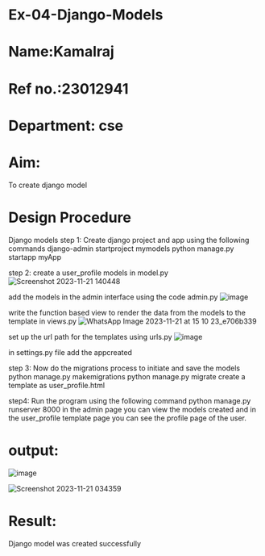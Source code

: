 # Ex-04-Django-Models
# Name:Kamalraj
# Ref no.:23012941
# Department: cse
# Aim:
To create django model
# Design Procedure
Django models
step 1: Create django project and app using the following commands django-admin startproject
mymodels python manage.py startapp myApp

step 2: create a user_profile models in model.py
![Screenshot 2023-11-21 140448](https://github.com/Kamal-Raj-A/ODD2023-WT-Ex-04-Django-Models/assets/145742556/64c18bbe-3ea9-44d4-b8d3-00c147ab849b)


add the models in the admin interface using the code admin.py
![image](https://github.com/Kamal-Raj-A/ODD2023-WT-Ex-04-Django-Models/assets/145742556/895488d3-166c-4bec-a407-3e3879add922)


write the function based view to render the data from the models to the template in views.py
![WhatsApp Image 2023-11-21 at 15 10 23_e706b339](https://github.com/Kamal-Raj-A/ODD2023-WT-Ex-04-Django-Models/assets/145742556/b7b62c86-56c7-40c8-b10a-e5a3a51aba19)



set up the url path for the templates using urls.py
![image](https://github.com/Kamal-Raj-A/ODD2023-WT-Ex-04-Django-Models/assets/145742556/6af75c8d-456d-486a-94c2-66fe8544c00f)


in settings.py file add the appcreated

step 3: Now do the migrations process to initiate and save the models
python manage.py makemigrations python manage.py migrate create a template as user_profile.html


step4: Run the program using the following command
python manage.py runserver 8000 in the admin page you can view the models created and in the user_profile template page you can see the profile page of the user.

# output:
![image](https://github.com/Kamal-Raj-A/ODD2023-WT-Ex-04-Django-Models/assets/145742556/26df06ae-c524-4389-b510-879e72761aac)


![Screenshot 2023-11-21 034359](https://github.com/Kamal-Raj-A/ODD2023-WT-Ex-04-Django-Models/assets/145742556/f1a573a7-14fd-45b9-b83f-187e646b9aaf)



# Result:
Django model was created successfully
